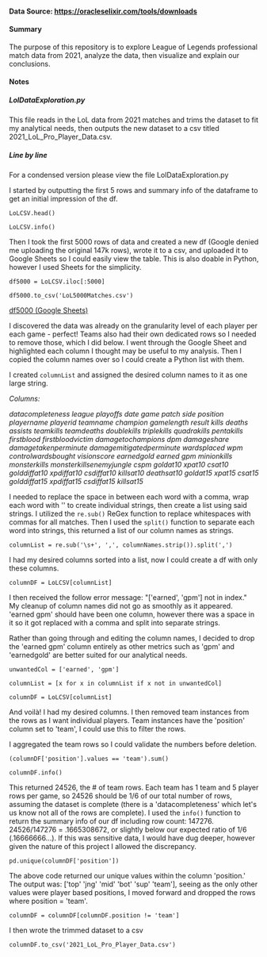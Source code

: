 #### Data Source: https://oracleselixir.com/tools/downloads

#### Summary
The purpose of this repository is to explore League of Legends professional match data from 2021, analyze the data, then visualize and explain our conclusions.

#### Notes

##### LolDataExploration.py

This file reads in the LoL data from 2021 matches and trims the dataset
to fit my analytical needs, then outputs the new dataset to a csv titled 2021_LoL_Pro_Player_Data.csv.

##### Line by line
For a condensed version please view the file LolDataExploration.py

I started by outputting the first 5 rows and summary info of the dataframe to get an initial impression of the df.

`LoLCSV.head()`

`LoLCSV.info()`

Then I took the first 5000 rows of data and created a new df (Google denied me uploading the original 147k rows), wrote it to a csv, and uploaded it to Google Sheets so I could easily view the table. This is also doable in Python, however I used Sheets for the simplicity.

`df5000 = LoLCSV.iloc[:5000]`

`df5000.to_csv('LoL5000Matches.csv')`

[df5000 (Google Sheets)](https://docs.google.com/spreadsheets/d/1q5ft-bSBGewuYhWkR7pvZ2c4oXZbkqzmjNfosoCbfY0/edit?usp=sharing)

I discovered the data was already on the granularity level of each player per each game - perfect! Teams also had their own dedicated rows so I needed to remove those, which I did below. I went through the Google Sheet and highlighted each column I thought may be useful to my analysis. Then I copied the column names over so I could create a Python list with them.

I created `columnList` and assigned the desired column names to it as one large string.

_Columns:_

_datacompleteness	league	playoffs	date	game	patch	side	position	playername	playerid	teamname	champion	gamelength	result	kills	deaths	assists	teamkills
teamdeaths	doublekills	triplekills	quadrakills	pentakills	firstblood	firstbloodvictim	damagetochampions	dpm	damageshare	damagetakenperminute	damagemitigatedperminute	wardsplaced	wpm	controlwardsbought	visionscore	earnedgold
earned gpm	minionkills	monsterkills	monsterkillsenemyjungle	cspm	goldat10	xpat10	csat10	golddiffat10	xpdiffat10	csdiffat10	killsat10	deathsat10	goldat15	xpat15	csat15	golddiffat15 xpdiffat15	csdiffat15	killsat15_

I needed to replace the space in between each word with a comma, wrap each word with '' to create individual strings, then create a list using said strings. I utilized the `re.sub()` ReGex function to replace whitespaces with commas for all matches. Then I used the `split()` function to separate each word into strings, this returned a list of our column names as strings.  

`columnList = re.sub('\s+', ',', columnNames.strip()).split(',')`


I had my desired columns sorted into a list, now I could create a df with only these columns.

`columnDF = LoLCSV[columnList]`

I then received the follow error message: "['earned', 'gpm'] not in index." My cleanup of column names did not go as smoothly as it appeared. 'earned gpm' should have been one column, however there was a space in it so it got replaced with a comma and split into separate strings.

Rather than going through and editing the column names, I decided to drop the 'earned gpm' column entirely as other metrics such as 'gpm' and 'earnedgold' are better suited for our analytical needs.

`unwantedCol = ['earned', 'gpm']`

`columnList = [x for x in columnList if x not in unwantedCol]`

`columnDF = LoLCSV[columnList]`

And voilà! I had my desired columns. I then removed team instances from the rows as I want individual players. Team instances have the 'position' column set to 'team', I could use this to filter the rows.

I aggregated the team rows so I could validate the numbers before deletion.

`(columnDF['position'].values == 'team').sum()`

`columnDF.info()`

This returned 24526, the # of team rows. Each team has 1 team and 5 player rows per game, so 24526 should be 1/6 of our total number of rows, assuming the dataset is complete (there is a 'datacompleteness' which let's us know not all of the rows are complete). I used the `info()` function to return the summary info of our df including row count: 147276. 24526/147276 = .1665308672, or slightly below our expected ratio of 1/6 (.16666666...). If this was sensitive data, I would have dug deeper, however given the nature of this project I allowed the discrepancy.

`pd.unique(columnDF['position'])`

The above code returned our unique values within the column 'position.' The output was: ['top' 'jng' 'mid' 'bot' 'sup' 'team'], seeing as the only other values were player based positions, I moved forward and dropped the rows where position = 'team'.

`columnDF = columnDF[columnDF.position != 'team']`


I then wrote the trimmed dataset to a csv

`columnDF.to_csv('2021_LoL_Pro_Player_Data.csv')`

